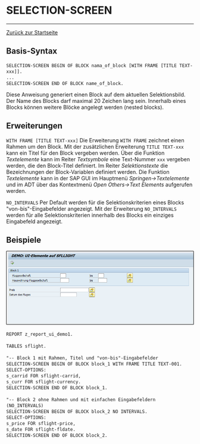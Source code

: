 # SELECTION-SCREEN
---
[Zurück zur Startseite](https://wolfgangzeller.github.io/ABAP-for-SAP-BW/)

## Basis-Syntax
```abap
SELECTION-SCREEN BEGIN OF BLOCK nama_of_block [WITH FRAME [TITLE TEXT-xxx]].
...
SELECTION-SCREEN END OF BLOCK name_of_block.
```
Diese Anweisung generiert einen Block auf dem aktuellen Selektionsbild. Der Name des Blocks darf maximal 20 Zeichen lang sein. Innerhalb eines Blocks können weitere Blöcke angelegt werden (nested blocks).

## Erweiterungen
`WITH FRAME [TITLE TEXT-xxx]`
Die Erweiterung `WITH FRAME` zeichnet einen Rahmen um den Block. Mit der zusätzlichen Erweiterung `TITLE TEXT-xxx` kann ein Titel für den Block vergeben werden. Über die Funktion *Textelemente* kann im Reiter *Textsymbole* eine Text-Nummer `xxx` vergeben werden, die den Block-Titel definiert. Im Reiter *Selektionstexte* die Bezeichnungen der Block-Variablen definiert werden.
Die Funktion *Textelemente* kann in der SAP GUI im Hauptmenü *Springen->Textelemente* und im ADT über das Kontextmenü *Open Others->Text Elements* aufgerufen werden.

`NO_INTERVALS`
Per Default werden für die Selektionskriterien eines Blocks "von-bis"-Eingabefelder angezeigt. Mit der Erweiterung `NO_INTERVALS` werden für alle Selektionskriterien innerhalb des Blocks ein einziges Eingabefeld angezeigt.

## Beispiele
![SELECTIONS-SCREEN](img/SELECTIONS-SCREEN.png)
```abap
REPORT z_report_ui_demo1.

TABLES sflight.

"-- Block 1 mit Rahmen, Titel und "von-bis"-Eingabefelder
SELECTION-SCREEN BEGIN OF BLOCK block_1 WITH FRAME TITLE TEXT-001.
SELECT-OPTIONS:
s_carrid FOR sflight-carrid,
s_curr FOR sflight-currency.
SELECTION-SCREEN END OF BLOCK block_1.

"-- Block 2 ohne Rahmen und mit einfachen Eingabefeldern (NO_INTERVALS)
SELECTION-SCREEN BEGIN OF BLOCK block_2 NO INTERVALS.
SELECT-OPTIONS:
s_price FOR sflight-price,
s_date FOR sflight-fldate.
SELECTION-SCREEN END OF BLOCK block_2.
```
